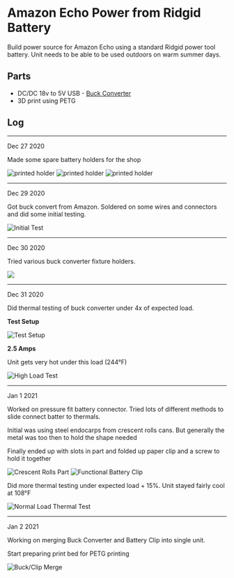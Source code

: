 # Amazon Echo Power from Ridgid Battery

Build power source for Amazon Echo using a standard Ridgid power tool battery. Unit needs to be able to be used outdoors on warm summer days.




## Parts

* DC/DC 18v to 5V USB - [Buck Converter](https://www.amazon.com/dp/B01HXU1C6U/ref=pe_1098610_137717230_cm_rv_eml_rv0_dp)
* 3D print using PETG




## Log

---

Dec 27 2020  

Made some spare battery holders for the shop

![printed holder](images/ridgid_spare_battery_holder.JPG)
![printed holder](images/ridgid_spare_battery_holder_b.JPG)
![printed holder](images/ridgid_spare_battery_holder_c.JPG)

---

Dec 29 2020  

Got buck convert from Amazon. Soldered on some wires and connectors and did some initial testing.

![Initial Test](images/Ridgid_Echo_Dot_Initial_test.gif)

--- 

Dec 30 2020  

Tried various buck converter fixture holders.

![](images/buck_converter_designs2.JPG)


---

Dec 31 2020  

Did thermal testing of buck converter under 4x of expected load.

**Test Setup**

![Test Setup](images/thermal_load_test_setup.JPG)

**2.5 Amps**

Unit gets very hot under this load (244°F)

![High Load Test](images/thermal_test_2.01a_load_hot.jpeg)

---

Jan 1 2021  

Worked on pressure fit battery connector. Tried lots of different methods to slide connect batter to thermals.

Initial was using steel endocarps from crescent rolls cans. But generally the metal was too then to hold the shape needed


Finally ended up with slots in part and folded up paper clip and a screw to hold it together

![Crescent Rolls Part](images/battery_connector_early.JPG)
![Functional Battery Clip](images/battery_connector_prototype.JPG)


Did more thermal testing under expected load + 15%. Unit stayed fairly cool at 108°F

![Normal Load Thermal Test](images/expected_load_termal_test_6.5hrs.JPG)

---

Jan 2 2021  

Working on merging Buck Converter and Battery Clip into single unit.

Start preparing print bed for PETG printing

![Buck/Clip Merge](images/buck_clip_merge.PNG)